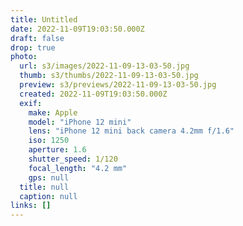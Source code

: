 ```yaml
---
title: Untitled
date: 2022-11-09T19:03:50.000Z
draft: false
drop: true
photo:
  url: s3/images/2022-11-09-13-03-50.jpg
  thumb: s3/thumbs/2022-11-09-13-03-50.jpg
  preview: s3/previews/2022-11-09-13-03-50.jpg
  created: 2022-11-09T19:03:50.000Z
  exif:
    make: Apple
    model: "iPhone 12 mini"
    lens: "iPhone 12 mini back camera 4.2mm f/1.6"
    iso: 1250
    aperture: 1.6
    shutter_speed: 1/120
    focal_length: "4.2 mm"
    gps: null
  title: null
  caption: null
links: []
---
```

